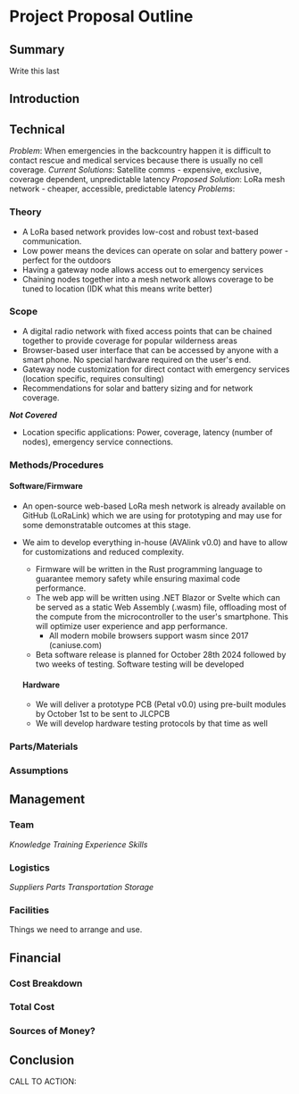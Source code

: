 # Project Proposal Outline

## Summary

Write this last

## Introduction

## Technical

*Problem*: When emergencies in the backcountry happen it is difficult to contact rescue and medical services because there is usually no cell coverage. 
*Current Solutions*: Satellite comms - expensive, exclusive, coverage dependent, unpredictable latency
*Proposed Solution*: LoRa mesh network - cheaper, accessible, predictable latency
*Problems*:

### Theory

- A LoRa based network provides low-cost and robust text-based communication. 
- Low power means the devices can operate on solar and battery power - perfect for the outdoors
- Having a gateway node allows access out to emergency services
- Chaining nodes together into a mesh network allows coverage to be tuned to location (IDK what this means write better)

### Scope

- A digital radio network with fixed access points that can be chained together to provide coverage for popular wilderness areas
- Browser-based user interface that can be accessed by anyone with a smart phone. No special hardware required on the user's end.
- Gateway node customization for direct contact with emergency services (location specific, requires consulting)
- Recommendations for solar and battery sizing and for network coverage.

***Not Covered***
- Location specific applications: Power, coverage, latency (number of nodes), emergency service connections.

### Methods/Procedures

#### Software/Firmware
- An open-source web-based LoRa mesh network is already available on GitHub (LoRaLink) which we are using for prototyping and may use for some demonstratable outcomes at this stage.
- We aim to develop everything in-house (AVAlink v0.0) and have to allow for customizations and reduced complexity.
  - Firmware will be written in the Rust programming language to guarantee memory safety while ensuring maximal code performance.
  - The web app will be written using .NET Blazor or Svelte which can be served as a static Web Assembly (.wasm) file, offloading most of the compute from the microcontroller to the user's smartphone. This will optimize user experience and app performance.
    - All modern mobile browsers support wasm since 2017 (caniuse.com)
  - Beta software release is planned for October 28th 2024 followed by two weeks of testing. Software testing will be developed

  #### Hardware
  - We will deliver a prototype PCB (Petal v0.0) using pre-built modules by October 1st to be sent to JLCPCB
  - We will develop hardware testing protocols by that time as well

### Parts/Materials


### Assumptions


## Management

### Team
*Knowledge*
*Training*
*Experience*
*Skills*

### Logistics
*Suppliers*
*Parts*
*Transportation*
*Storage*

### Facilities
Things we need to arrange and use.

## Financial

### Cost Breakdown

### Total Cost

### Sources of Money?

## Conclusion
CALL TO ACTION: 
